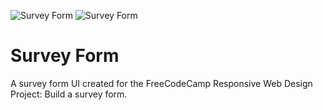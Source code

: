 ![Survey Form](/FreeCodeCamp/prj01_surveyform/Preview/survey_form.png)
![Survey Form](Preview/survey_form.png)

# Survey Form
A survey form UI created for the FreeCodeCamp Responsive Web Design Project: Build a survey form.<br/>